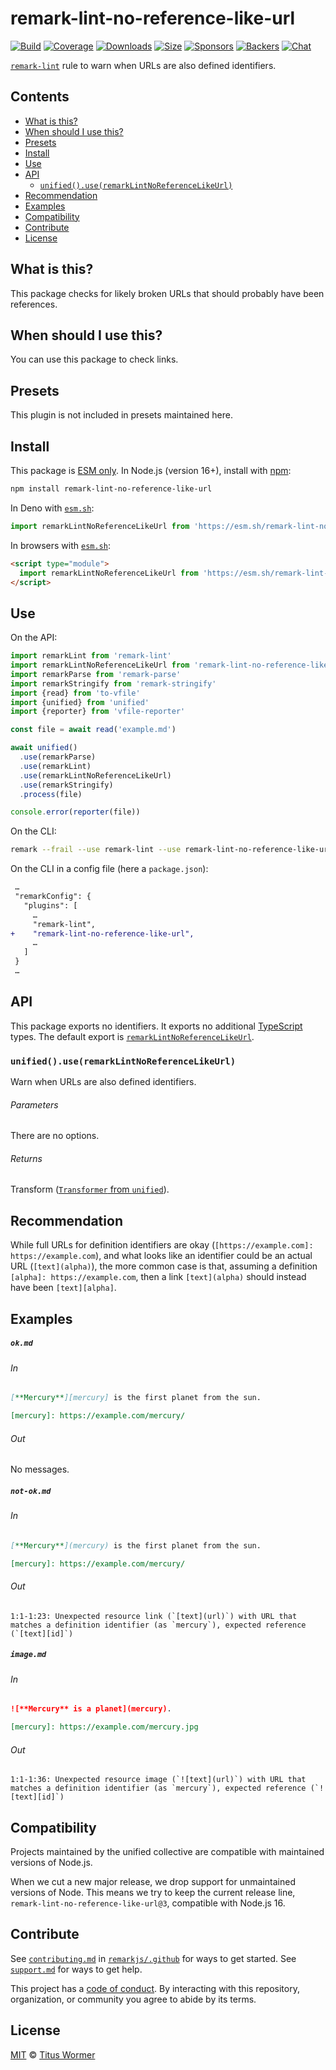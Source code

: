 <!--This file is generated-->

# remark-lint-no-reference-like-url

[![Build][badge-build-image]][badge-build-url]
[![Coverage][badge-coverage-image]][badge-coverage-url]
[![Downloads][badge-downloads-image]][badge-downloads-url]
[![Size][badge-size-image]][badge-size-url]
[![Sponsors][badge-funding-sponsors-image]][badge-funding-url]
[![Backers][badge-funding-backers-image]][badge-funding-url]
[![Chat][badge-chat-image]][badge-chat-url]

[`remark-lint`][github-remark-lint] rule to warn when URLs are also defined identifiers.

## Contents

* [What is this?](#what-is-this)
* [When should I use this?](#when-should-i-use-this)
* [Presets](#presets)
* [Install](#install)
* [Use](#use)
* [API](#api)
  * [`unified().use(remarkLintNoReferenceLikeUrl)`](#unifieduseremarklintnoreferencelikeurl)
* [Recommendation](#recommendation)
* [Examples](#examples)
* [Compatibility](#compatibility)
* [Contribute](#contribute)
* [License](#license)

## What is this?

This package checks for likely broken URLs that should probably have been
references.

## When should I use this?

You can use this package to check links.

## Presets

This plugin is not included in presets maintained here.

## Install

This package is [ESM only][github-gist-esm].
In Node.js (version 16+),
install with [npm][npm-install]:

```sh
npm install remark-lint-no-reference-like-url
```

In Deno with [`esm.sh`][esm-sh]:

```js
import remarkLintNoReferenceLikeUrl from 'https://esm.sh/remark-lint-no-reference-like-url@3'
```

In browsers with [`esm.sh`][esm-sh]:

```html
<script type="module">
  import remarkLintNoReferenceLikeUrl from 'https://esm.sh/remark-lint-no-reference-like-url@3?bundle'
</script>
```

## Use

On the API:

```js
import remarkLint from 'remark-lint'
import remarkLintNoReferenceLikeUrl from 'remark-lint-no-reference-like-url'
import remarkParse from 'remark-parse'
import remarkStringify from 'remark-stringify'
import {read} from 'to-vfile'
import {unified} from 'unified'
import {reporter} from 'vfile-reporter'

const file = await read('example.md')

await unified()
  .use(remarkParse)
  .use(remarkLint)
  .use(remarkLintNoReferenceLikeUrl)
  .use(remarkStringify)
  .process(file)

console.error(reporter(file))
```

On the CLI:

```sh
remark --frail --use remark-lint --use remark-lint-no-reference-like-url .
```

On the CLI in a config file (here a `package.json`):

```diff
 …
 "remarkConfig": {
   "plugins": [
     …
     "remark-lint",
+    "remark-lint-no-reference-like-url",
     …
   ]
 }
 …
```

## API

This package exports no identifiers.
It exports no additional [TypeScript][typescript] types.
The default export is
[`remarkLintNoReferenceLikeUrl`][api-remark-lint-no-reference-like-url].

### `unified().use(remarkLintNoReferenceLikeUrl)`

Warn when URLs are also defined identifiers.

###### Parameters

There are no options.

###### Returns

Transform ([`Transformer` from `unified`][github-unified-transformer]).

## Recommendation

While full URLs for definition identifiers are okay
(`[https://example.com]: https://example.com`),
and what looks like an identifier could be an actual URL (`[text](alpha)`),
the more common case is that,
assuming a definition `[alpha]: https://example.com`,
then a link `[text](alpha)` should instead have been `[text][alpha]`.

## Examples

##### `ok.md`

###### In

```markdown
[**Mercury**][mercury] is the first planet from the sun.

[mercury]: https://example.com/mercury/
```

###### Out

No messages.

##### `not-ok.md`

###### In

```markdown
[**Mercury**](mercury) is the first planet from the sun.

[mercury]: https://example.com/mercury/
```

###### Out

```text
1:1-1:23: Unexpected resource link (`[text](url)`) with URL that matches a definition identifier (as `mercury`), expected reference (`[text][id]`)
```

##### `image.md`

###### In

```markdown
![**Mercury** is a planet](mercury).

[mercury]: https://example.com/mercury.jpg
```

###### Out

```text
1:1-1:36: Unexpected resource image (`![text](url)`) with URL that matches a definition identifier (as `mercury`), expected reference (`![text][id]`)
```

## Compatibility

Projects maintained by the unified collective are compatible with maintained
versions of Node.js.

When we cut a new major release, we drop support for unmaintained versions of
Node.
This means we try to keep the current release line,
`remark-lint-no-reference-like-url@3`,
compatible with Node.js 16.

## Contribute

See [`contributing.md`][github-dotfiles-contributing] in [`remarkjs/.github`][github-dotfiles-health] for ways
to get started.
See [`support.md`][github-dotfiles-support] for ways to get help.

This project has a [code of conduct][github-dotfiles-coc].
By interacting with this repository, organization, or community you agree to
abide by its terms.

## License

[MIT][file-license] © [Titus Wormer][author]

[api-remark-lint-no-reference-like-url]: #unifieduseremarklintnoreferencelikeurl

[author]: https://wooorm.com

[badge-build-image]: https://github.com/remarkjs/remark-lint/workflows/main/badge.svg

[badge-build-url]: https://github.com/remarkjs/remark-lint/actions

[badge-chat-image]: https://img.shields.io/badge/chat-discussions-success.svg

[badge-chat-url]: https://github.com/remarkjs/remark/discussions

[badge-coverage-image]: https://img.shields.io/codecov/c/github/remarkjs/remark-lint.svg

[badge-coverage-url]: https://codecov.io/github/remarkjs/remark-lint

[badge-downloads-image]: https://img.shields.io/npm/dm/remark-lint-no-reference-like-url.svg

[badge-downloads-url]: https://www.npmjs.com/package/remark-lint-no-reference-like-url

[badge-funding-backers-image]: https://opencollective.com/unified/backers/badge.svg

[badge-funding-sponsors-image]: https://opencollective.com/unified/sponsors/badge.svg

[badge-funding-url]: https://opencollective.com/unified

[badge-size-image]: https://img.shields.io/bundlejs/size/remark-lint-no-reference-like-url

[badge-size-url]: https://bundlejs.com/?q=remark-lint-no-reference-like-url

[esm-sh]: https://esm.sh

[file-license]: https://github.com/remarkjs/remark-lint/blob/main/license

[github-dotfiles-coc]: https://github.com/remarkjs/.github/blob/main/code-of-conduct.md

[github-dotfiles-contributing]: https://github.com/remarkjs/.github/blob/main/contributing.md

[github-dotfiles-health]: https://github.com/remarkjs/.github

[github-dotfiles-support]: https://github.com/remarkjs/.github/blob/main/support.md

[github-gist-esm]: https://gist.github.com/sindresorhus/a39789f98801d908bbc7ff3ecc99d99c

[github-remark-lint]: https://github.com/remarkjs/remark-lint

[github-unified-transformer]: https://github.com/unifiedjs/unified#transformer

[npm-install]: https://docs.npmjs.com/cli/install

[typescript]: https://www.typescriptlang.org
